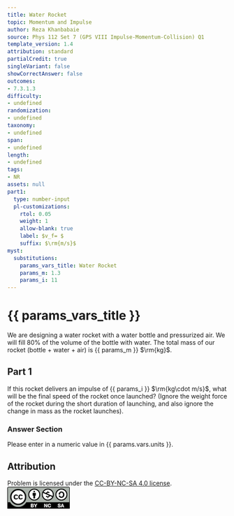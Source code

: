 ```yaml
---
title: Water Rocket
topic: Momentum and Impulse
author: Reza Khanbabaie
source: Phys 112 Set 7 (GPS VIII Impulse-Momentum-Collision) Q1
template_version: 1.4
attribution: standard
partialCredit: true
singleVariant: false
showCorrectAnswer: false
outcomes:
- 7.3.1.3
difficulty:
- undefined
randomization:
- undefined
taxonomy:
- undefined
span:
- undefined
length:
- undefined
tags:
- NR
assets: null
part1:
  type: number-input
  pl-customizations:
    rtol: 0.05
    weight: 1
    allow-blank: true
    label: $v_f= $
    suffix: $\rm{m/s}$
myst:
  substitutions:
    params_vars_title: Water Rocket
    params_m: 1.3
    params_i: 11
---
```

# {{ params_vars_title }}
We are designing a water rocket with a water bottle and pressurized air. We will fill 80% of the volume of the bottle with water. The total mass of our rocket (bottle + water + air) is {{ params_m }} $\rm{kg}$.

## Part 1

If this rocket delivers an impulse of {{ params_i }} $\rm{kg\cdot m/s}$, what will be the final speed of the rocket once launched? (Ignore the weight force of the rocket during the short duration of launching, and also ignore the change in mass as the rocket launches).

### Answer Section

Please enter in a numeric value in {{ params.vars.units }}.

## Attribution

Problem is licensed under the [CC-BY-NC-SA 4.0 license](https://creativecommons.org/licenses/by-nc-sa/4.0/).<br> ![The Creative Commons 4.0 license requiring attribution-BY, non-commercial-NC, and share-alike-SA license.](https://raw.githubusercontent.com/firasm/bits/master/by-nc-sa.png)